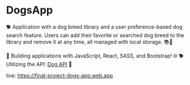 # DogsApp

🐕 Application with a dog breed library and a user preference-based dog search feature. Users can add their favorite or searched dog breed to the library and remove it at any time, all managed with local storage. 📚🐾


🚀 Building applications with JavaScript, React, SASS, and Bootstrap! 🌐
🐕 Utilizing the API: [Dog API](https://api.api-ninjas.com/v1/dogs) 🐾

live: https://final-project-dogs-app.web.app


